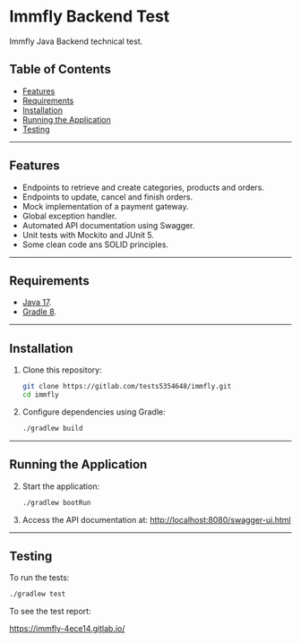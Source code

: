 # Immfly Backend Test

Immfly Java Backend technical test.

## Table of Contents

- [Features](#features)
- [Requirements](#requirements)
- [Installation](#installation)
- [Running the Application](#running-the-application)
- [Testing](#testing)

---

## Features

- Endpoints to retrieve and create categories, products and orders.
- Endpoints to update, cancel and finish orders.
- Mock implementation of a payment gateway.
- Global exception handler.
- Automated API documentation using Swagger.
- Unit tests with Mockito and JUnit 5.
- Some clean code ans SOLID principles.

---

## Requirements

- [Java 17](https://www.oracle.com/java/technologies/javase-jdk17-downloads.html).
- [Gradle 8](https://gradle.org/install/).

---

## Installation

1. Clone this repository:

    ```bash
    git clone https://gitlab.com/tests5354648/immfly.git
    cd immfly
    ```

2. Configure dependencies using Gradle:

    ```bash
    ./gradlew build
    ```

---

## Running the Application

2. Start the application:

    ```bash
    ./gradlew bootRun
    ```

3. Access the API documentation at: [http://localhost:8080/swagger-ui.html](http://localhost:8080/swagger-ui.html)

---

## Testing

To run the tests:

```bash
./gradlew test
```
To see the test report:

https://immfly-4ece14.gitlab.io/
